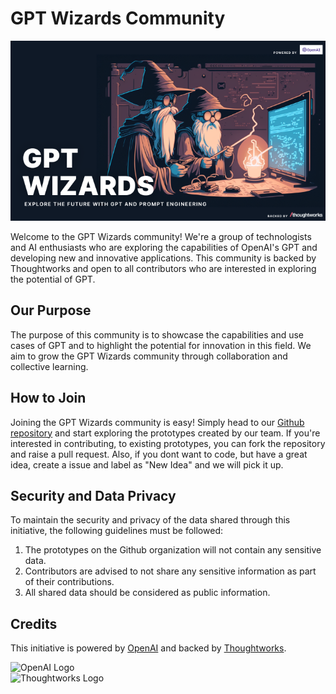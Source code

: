 # GPT Wizards Community

![GPT Wizards](<https://raw.githubusercontent.com/GPT-Wizard/.github/main/gpt-wizard%20(1).png>)

Welcome to the GPT Wizards community! We're a group of technologists and AI enthusiasts who are exploring the capabilities of OpenAI's GPT and developing new and innovative applications. This community is backed by Thoughtworks and open to all contributors who are interested in exploring the potential of GPT.

## Our Purpose

The purpose of this community is to showcase the capabilities and use cases of GPT and to highlight the potential for innovation in this field. We aim to grow the GPT Wizards community through collaboration and collective learning.

## How to Join

Joining the GPT Wizards community is easy! Simply head to our [Github repository](https://github.com/GPT-Wizard) and start exploring the prototypes created by our team. If you're interested in contributing, to existing prototypes, you can fork the repository and raise a pull request. Also, if you dont want to code, but have a great idea, create a issue and label as "New Idea" and we will pick it up.

## Security and Data Privacy

To maintain the security and privacy of the data shared through this initiative, the following guidelines must be followed:

1. The prototypes on the Github organization will not contain any sensitive data.
2. Contributors are advised to not share any sensitive information as part of their contributions.
3. All shared data should be considered as public information.

## Credits

This initiative is powered by [OpenAI](https://openai.com) and backed by [Thoughtworks](https://thoughtworks.com).

<img src="[https://images.otta.com/search/width_400/Y29tcGFueS1sb2dvcy80MjI2LTdtbWFPWWl3eDlySURWRHJ6NVZYUDJNYk0tSzlkTGFUVmFtUE5MV2JrblkucG5n.png](https://venturebeat.com/wp-content/uploads/2019/03/openai-1.png" alt="OpenAI Logo" width="100"/> 
<br><img src="https://upload.wikimedia.org/wikipedia/commons/thumb/f/f6/Thoughtworks_logo.png/640px-Thoughtworks_logo.png" alt="Thoughtworks Logo" width="100"/>
